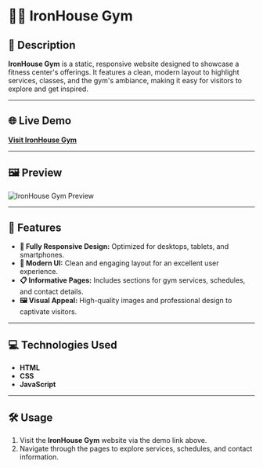 # 🏋️‍♂️ IronHouse Gym

## 📖 Description

**IronHouse Gym** is a static, responsive website designed to showcase a fitness center's offerings. It features a clean, modern layout to highlight services, classes, and the gym's ambiance, making it easy for visitors to explore and get inspired.

---

## 🌐 Live Demo

[**Visit IronHouse Gym**](https://ironhousegb.netlify.app/)

---

## 🖼️ Preview

![IronHouse Gym Preview](https://github.com/user-attachments/assets/374a4b19-6d14-4f59-9d86-f54acf677899)

---

## 🚀 Features

- **📱 Fully Responsive Design:** Optimized for desktops, tablets, and smartphones.  
- **🎨 Modern UI:** Clean and engaging layout for an excellent user experience.  
- **📋 Informative Pages:** Includes sections for gym services, schedules, and contact details.  
- **🖼️ Visual Appeal:** High-quality images and professional design to captivate visitors.

---

## 💻 Technologies Used

- **HTML**  
- **CSS**  
- **JavaScript**  

---

## 🛠️ Usage

1. Visit the **IronHouse Gym** website via the demo link above.  
2. Navigate through the pages to explore services, schedules, and contact information.  


